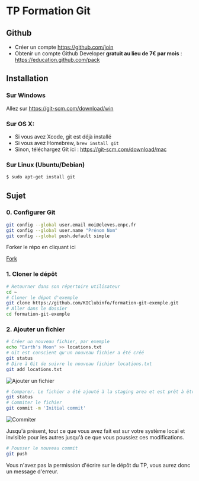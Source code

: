 TP Formation Git
================

## Github
- Créer un compte https://github.com/join
- Obtenir un compte Github Developer **gratuit au lieu de 7€ par mois** : https://education.github.com/pack

## Installation

### Sur Windows
Allez sur https://git-scm.com/download/win

### Sur OS X:
- Si vous avez Xcode, git est déjà installé
- Si vous avez Homebrew, `brew install git`
- Sinon, téléchargez Git ici : https://git-scm.com/download/mac

### Sur Linux (Ubuntu/Debian)
``` bash
$ sudo apt-get install git
```

## Sujet

### 0. Configurer Git

``` bash
git config --global user.email moi@eleves.enpc.fr
git config --global user.name "Prénom Nom"
git config --global push.default simple
```

Forker le répo en cliquant ici
<!-- Place this tag where you want the button to render. -->
<a class="github-button" href="https://github.com/KIClubinfo/formation-git-exemple/fork" data-icon="octicon-repo-forked" data-size="large" data-show-count="true" aria-label="Fork KIClubinfo/formation-git-exemple on GitHub">Fork</a>

### 1. Cloner le dépôt
``` bash
# Retourner dans son répertoire utilisateur
cd ~
# Cloner le dépot d'exemple
git clone https://github.com/KIClubinfo/formation-git-exemple.git
# Aller dans le dossier
cd formation-git-exemple
```

### 2. Ajouter un fichier
``` bash
# Créer un nouveau fichier, par exemple
echo "Earth's Moon" >> locations.txt
# Git est conscient qu'un nouveau fichier a été créé
git status
# Dire à Git de suivre le nouveau fichier locations.txt
git add locations.txt
```

![Ajouter un fichier](https://www.atlassian.com/dam/jcr:dbf0c59f-848d-4814-bfd5-6b190a092963/03.svg)


``` bash
# Comparer. Le fichier a été ajouté à la staging area et est prêt à être commité
git status
# Commiter le fichier
git commit -m 'Initial commit'
```

![Commiter](https://www.atlassian.com/dam/jcr:d5f60ca0-b606-4e7c-b3a2-430165bc0672/04.svg)

Jusqu'à présent, tout ce que vous avez fait est sur votre système local et invisible pour les autres jusqu'à ce que vous poussiez ces modifications.

``` bash
# Pousser le nouveau commit
git push
```

Vous n'avez pas la permission d'écrire sur le dépôt du TP, vous aurez donc un message d'erreur.
